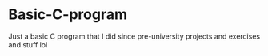 # Basic-C-program
Just a basic C program that I did since pre-university projects and exercises and stuff lol
